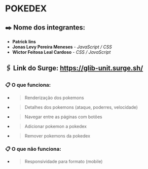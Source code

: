 # POKEDEX

## ✒️ Nome dos integrantes: 
- **Patrick lins**  
- **Jonas Levy Pereira Meneses** - *JavaScript / CSS*
- **Wictor Feitosa Leal Cardoso** - *CSS / JavaScript*

## 🖇️ Link do Surge: https://glib-unit.surge.sh/

### 📋 O que funciona:
- > Renderização dos pokemons
- > Detalhes dos pokemons (ataque, poderres, velocidade)
- > Navegar entre as páginas com botões
- > Adicionar pokemon a pokedex
- > Remover pokemons da pokedex

### 📋 O que não funciona: 
- > Responsividade para formato (mobile)
